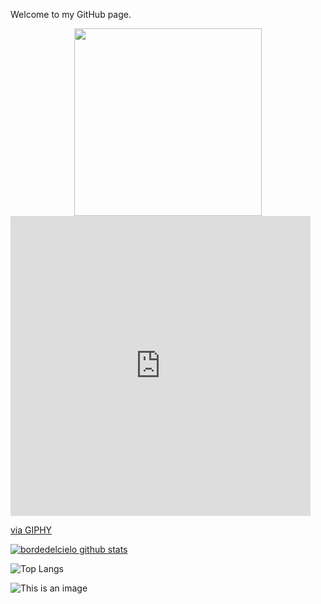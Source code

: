 Welcome to my GitHub page.

<div id="header" align="center">
  <img src="https://giphy.com/embed/mAZf4H4Pi0wwlj3ZAw" width="300"/>
</div>

<iframe src="https://giphy.com/embed/mAZf4H4Pi0wwlj3ZAw" width="480" height="480" frameBorder="0" class="giphy-embed" allowFullScreen></iframe><p><a href="https://giphy.com/gifs/computer-cloud-wifi-mAZf4H4Pi0wwlj3ZAw">via GIPHY</a></p>

[![bordedelcielo github stats](https://github-readme-stats.vercel.app/api?username=bordedelcielo)](https://github.com/bordedelcielo/github-readme-stats)

![Top Langs](https://github-readme-stats.vercel.app/api/top-langs/?username=bordedelcielo&hide=Jupyter+Notebook&theme=tokyonight)

![This is an image](https://www.codewars.com/users/bordedelcielo/badges/large)
